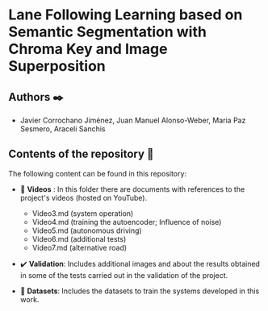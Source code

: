 # Lane Following Learning based on Semantic Segmentation with Chroma Key and Image Superposition

## Authors ✒️

- Javier Corrochano Jiménez, Juan Manuel Alonso-Weber, Maria Paz Sesmero, Araceli Sanchis 

## Contents of the repository 📖

The following content can be found in this repository:

- 🎥 **Videos** : In this folder there are documents with references to the project's videos (hosted on YouTube).

    - Video3.md 		(system operation)
    - Video4.md		(training the autoencoder; Influence of noise)
    - Video5.md		(autonomous driving)
    - Video6.md		(additional tests)
    - Video7.md		(alternative road)

- ✔️ **Validation**: Includes additional images and about the results obtained in some of the tests carried out in the validation of the project.


- 📄 **Datasets**: Includes the datasets to train the systems developed in this work.

